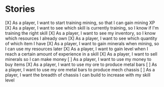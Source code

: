 # Stories

[X] As a player, I want to start training mining, so that I can gain mining XP
[X] As a player, I want to see which skill is currently training, so I know if I'm training the right skill
[X] As a player, I want to see my inventory, so I know which resources I already own
[X] As a player, I want to see which quantity of which item I have
[X] As a player, I want to gain minerals when mining, so I can use my resources later
[X] As a player, I want to gain level when I reach a certain amount of experience in a skill
[X] As a player, I want to sell minerals so I can make money
[ ] As a player, I want to use my money to buy items
[X] As a player, I want to use my ore to produce metal bars
[ ] As a player, I want to use my ore metal bars to produce mech chassis
[ ] As a player, I want the breadth of chassis I can build to increase with my skill level
